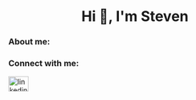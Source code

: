 <h1 align="center">Hi 👋, I'm Steven</h1>

<!--
**stevencai-dev/stevencai-dev** is a ✨ _special_ ✨ repository because its `README.md` (this file) appears on your GitHub profile.

Here are some ideas to get you started:

- 🔭 I’m currently working on ...
- 🌱 I’m currently learning ...
- 👯 I’m looking to collaborate on ...
- 🤔 I’m looking for help with ...
- 💬 Ask me about ...
- 📫 How to reach me: ...
- 😄 Pronouns: ...
- ⚡ Fun fact: ...
-->
<h3 align="left">About me:</h3>


<h3 align="left">Connect with me:</h3>
<p align="left">
<a href="https://linkedin.com/in/caiss" target="blank"><img align="center" src="https://cdn.jsdelivr.net/npm/simple-icons@3.0.1/icons/linkedin.svg" alt="linkedin.com/in/caiss" height="30" width="40" /></a>
</p>
